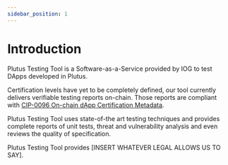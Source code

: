 ```yaml
---
sidebar_position: 1
---
```

# Introduction

Plutus Testing Tool is a Software-as-a-Service provided by IOG to test DApps developed in Plutus.

Certification levels have yet to be completely defined, our tool currently delivers verifiable testing reports on-chain. Those reports are compliant with [CIP-0096 On-chain dApp Certification Metadata](https://github.com/RSoulatIOHK/CIPs/blob/cip-certification-metadata/CIP-0096/README.md). 

Plutus Testing Tool uses state-of-the art testing techniques and provides complete reports of unit tests, threat and vulnerability analysis and even reviews the quality of specification. 

Plutus Testing Tool provides [INSERT WHATEVER LEGAL ALLOWS US TO SAY].
